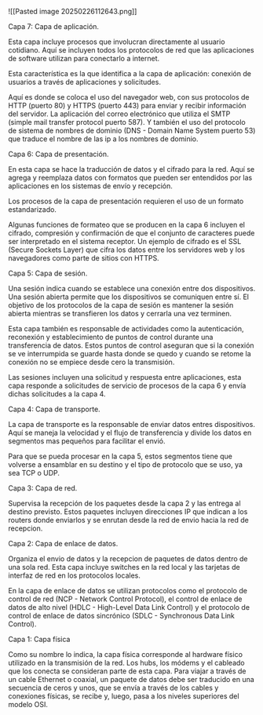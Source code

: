 ![[Pasted image 20250226112643.png]]

Capa 7: Capa de aplicación. 

Esta capa incluye procesos que involucran directamente al usuario cotidiano. Aquí se incluyen todos los protocolos de red que las aplicaciones de software utilizan para conectarlo a internet. 

Esta característica es la que identifica a la capa de aplicación: conexión de usuarios a través de aplicaciones y solicitudes. 

Aquí es donde se coloca el uso del navegador web, con sus protocolos de HTTP (puerto 80) y HTTPS (puerto 443) para enviar y recibir información del servidor. La aplicación del correo electrónico que utiliza el SMTP (simple mail transfer protocol puerto 587). Y también el uso del protocolo de sistema de nombres de dominio (DNS - Domain Name System puerto 53) que traduce el nombre de las ip a los nombres de dominio. 

Capa 6: Capa de presentación.

En esta capa se hace la traducción de datos y el cifrado para la red. Aquí se agrega y reemplaza datos con formatos que pueden ser entendidos por las aplicaciones en los sistemas de envío y recepción. 

Los procesos de la capa de presentación requieren el uso de un formato estandarizado. 

Algunas funciones de formateo que se producen en la capa 6 incluyen el cifrado, compresión y confirmación de que el conjunto de caracteres puede ser interpretado en el sistema receptor. Un ejemplo de cifrado es el SSL (Secure Sockets Layer) que cifra los datos entre los servidores web y los navegadores como parte de sitios con HTTPS. 

Capa 5: Capa de sesión.

Una sesión indica cuando se establece una conexión entre dos dispositivos. Una sesión abierta permite que los dispositivos se comuniquen entre sí. 
El objetivo de los protocolos de la capa de sesión es mantener la sesión abierta mientras se transfieren los datos y cerrarla una vez terminen. 

Esta capa también es responsable de actividades como la autenticación, reconexión y establecimiento de puntos de control durante una transferencia de datos. Estos puntos de control aseguran que si la conexión se ve interrumpida se guarde hasta donde se quedo y cuando se retome la conexión no se empiece desde cero la transmisión. 

Las sesiones incluyen una solicitud y respuesta entre aplicaciones, esta capa responde a solicitudes de servicio de procesos de la capa 6 y envía dichas solicitudes a la capa 4. 

Capa 4: Capa de transporte.

La capa de transporte es la responsable de enviar datos entres dispositivos. Aquí se maneja la velocidad y el flujo de transferencia y divide los datos en segmentos mas pequeños para facilitar el envió. 

Para que se pueda procesar en la capa 5, estos segmentos tiene que volverse a ensamblar en su destino y el tipo de protocolo que se uso, ya sea TCP o UDP.

Capa 3: Capa de red.

Supervisa la recepción de los paquetes desde la capa 2 y las entrega al destino previsto. Estos paquetes incluyen direcciones IP que indican a los routers donde enviarlos y se enrutan desde la red de envio hacia la red de recepcion. 

Capa 2: Capa de enlace de datos. 

Organiza el envio de datos y la recepcion de paquetes de datos dentro de una sola red. Esta capa incluye switches en la red local y las tarjetas de interfaz de red en los protocolos locales. 

En la capa de enlace de datos se utilizan protocolos como el protocolo de control de red (NCP - Network Control Protocol), el control de enlace de datos de alto nivel (HDLC - High-Level Data Link Control) y el protocolo de control de enlace de datos sincrónico (SDLC - Synchronous Data Link Control).

Capa 1: Capa física 

Como su nombre lo indica, la capa física corresponde al hardware físico utilizado en la transmisión de la red. Los hubs, los módems y el cableado que los conecta se consideran parte de esta capa. Para viajar a través de un cable Ethernet o coaxial, un paquete de datos debe ser traducido en una secuencia de ceros y unos, que se envía a través de los cables y conexiones físicas, se recibe y, luego, pasa a los niveles superiores del modelo OSI.